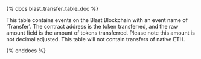 {% docs blast_transfer_table_doc %}

This table contains events on the Blast Blockchain with an event name of 'Transfer'. The contract address is the token transferred, and the raw amount field is the amount of tokens transferred. Please note this amount is not decimal adjusted. This table will not contain transfers of native ETH.

{% enddocs %}